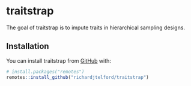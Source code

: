 
<!-- README.md is generated from README.Rmd. Please edit that file -->

# traitstrap

<!-- badges: start -->
<!-- badges: end -->

The goal of traitstrap is to impute traits in hierarchical sampling
designs.

## Installation

You can install traitstrap from [GitHub](https://github.com/) with:

``` r
# install.packages("remotes")
remotes::install_github("richardjtelford/traitstrap")
```
